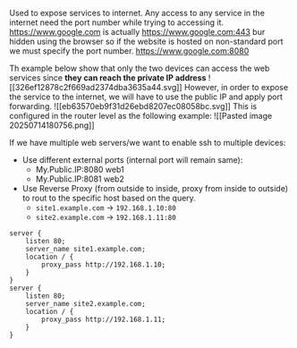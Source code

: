 Used to expose services to internet. Any access to any service in the internet need the port number while trying to accessing it.
https://www.google.com
is actually
https://www.google.com:443
bur hidden using the browser 
so if the website is hosted on non-standard port we must specify the port number.
https://www.google.com:8080

Th example below show that only the two devices can access the web services since **they can reach the private IP address**
![[326ef12878c2f669ad2374dba3635a44.svg]]
However, in order to expose the service to the internet, we will have to use the public IP and apply port forwarding.
![[eb63570eb9f31d26ebd8207ec08058bc.svg]]
This is configured in the router level as the following example:
![[Pasted image 20250714180756.png]]

If we have multiple web servers/we want to enable ssh to multiple devices:
- Use different external ports (internal port will remain same):
	- My.Public.IP:8080 web1
	- My.Public.IP:8081 web2
- Use Reverse Proxy (from outside to inside, proxy from inside to outside) to rout to the specific host based on the query.
	- `site1.example.com` → `192.168.1.10:80`
	- `site2.example.com` → `192.168.1.11:80`
```
server {
    listen 80;
    server_name site1.example.com;
    location / {
        proxy_pass http://192.168.1.10;
    }
}
server {
    listen 80;
    server_name site2.example.com;
    location / {
        proxy_pass http://192.168.1.11;
    }
}

```